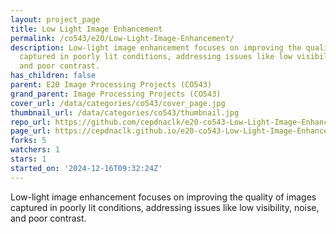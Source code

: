 ```yaml
---
layout: project_page
title: Low Light Image Enhancement
permalink: /co543/e20/Low-Light-Image-Enhancement/
description: Low-light image enhancement focuses on improving the quality of images
  captured in poorly lit conditions, addressing issues like low visibility, noise,
  and poor contrast.
has_children: false
parent: E20 Image Processing Projects (CO543)
grand_parent: Image Processing Projects (CO543)
cover_url: /data/categories/co543/cover_page.jpg
thumbnail_url: /data/categories/co543/thumbnail.jpg
repo_url: https://github.com/cepdnaclk/e20-co543-Low-Light-Image-Enhancement
page_url: https://cepdnaclk.github.io/e20-co543-Low-Light-Image-Enhancement
forks: 5
watchers: 1
stars: 1
started_on: '2024-12-16T09:32:24Z'
---
```


Low-light image enhancement focuses on improving the quality of images captured in poorly lit conditions, addressing issues like low visibility, noise, and poor contrast.